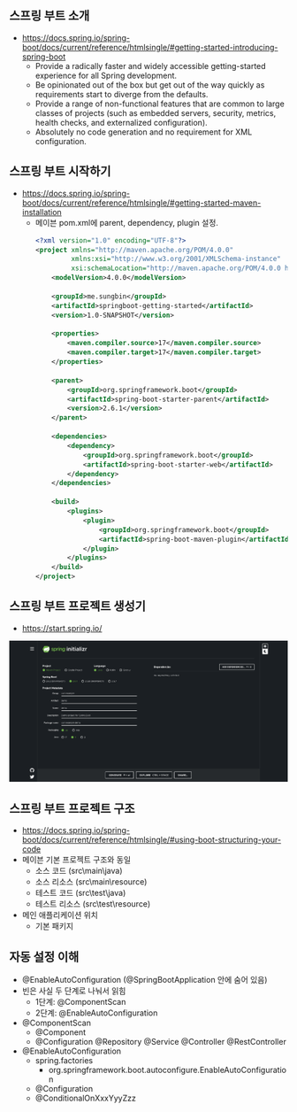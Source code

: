 ## 스프링 부트 소개
- https://docs.spring.io/spring-boot/docs/current/reference/htmlsingle/#getting-started-introducing-spring-boot
    * Provide a radically faster and widely accessible getting-started experience for all Spring development.
    * Be opinionated out of the box but get out of the way quickly as requirements start to diverge from the defaults.
    * Provide a range of non-functional features that are common to large classes of projects (such as embedded servers, security, metrics, health checks, and externalized configuration).
    * Absolutely no code generation and no requirement for XML configuration.

## 스프링 부트 시작하기
- https://docs.spring.io/spring-boot/docs/current/reference/htmlsingle/#getting-started-maven-installation
  - 메이븐 pom.xml에 parent, dependency, plugin 설정.
    ```xml
    <?xml version="1.0" encoding="UTF-8"?>
    <project xmlns="http://maven.apache.org/POM/4.0.0"
             xmlns:xsi="http://www.w3.org/2001/XMLSchema-instance"
             xsi:schemaLocation="http://maven.apache.org/POM/4.0.0 http://maven.apache.org/xsd/maven-4.0.0.xsd">
        <modelVersion>4.0.0</modelVersion>
  
        <groupId>me.sungbin</groupId>
        <artifactId>springboot-getting-started</artifactId>
        <version>1.0-SNAPSHOT</version>
  
        <properties>
            <maven.compiler.source>17</maven.compiler.source>
            <maven.compiler.target>17</maven.compiler.target>
        </properties>
  
        <parent>
            <groupId>org.springframework.boot</groupId>
            <artifactId>spring-boot-starter-parent</artifactId>
            <version>2.6.1</version>
        </parent>
  
        <dependencies>
            <dependency>
                <groupId>org.springframework.boot</groupId>
                <artifactId>spring-boot-starter-web</artifactId>
            </dependency>
        </dependencies>
  
        <build>
            <plugins>
                <plugin>
                    <groupId>org.springframework.boot</groupId>
                    <artifactId>spring-boot-maven-plugin</artifactId>
                </plugin>
            </plugins>
        </build>
    </project>
    ```
## 스프링 부트 프로젝트 생성기
- https://start.spring.io/

![](./img01.png)


## 스프링 부트 프로젝트 구조
- https://docs.spring.io/spring-boot/docs/current/reference/htmlsingle/#using-boot-structuring-your-code
- 메이븐 기본 프로젝트 구조와 동일
  * 소스 코드 (src\main\java)
  * 소스 리소스 (src\main\resource)
  * 테스트 코드 (src\test\java)
  * 테스트 리소스 (src\test\resource)
- 메인 애플리케이션 위치 
  * 기본 패키지

## 자동 설정 이해
- @EnableAutoConfiguration (@SpringBootApplication 안에 숨어 있음)
- 빈은 사실 두 단계로 나눠서 읽힘
  * 1단계: @ComponentScan
  * 2단계: @EnableAutoConfiguration
- @ComponentScan
  * @Component
  * @Configuration @Repository @Service @Controller @RestController
- @EnableAutoConfiguration
  * spring.factories
    * org.springframework.boot.autoconfigure.EnableAutoConfiguration
  * @Configuration
  * @ConditionalOnXxxYyyZzz
